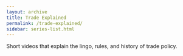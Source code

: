 ```yaml
---
layout: archive
title: Trade Explained
permalink: /trade-explained/
sidebar: series-list.html
---
```


Short videos that explain the lingo, rules, and history of trade policy.
